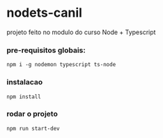 # nodets-canil
projeto feito no modulo do curso Node + Typescript

### pre-requisitos globais:

`npm i -g nodemon typescript ts-node`

### instalacao

`npm install`

### rodar o projeto

`npm run start-dev`